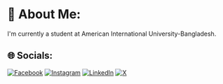 # 🚀 About Me:
I'm currently a student at American International University-Bangladesh.



## 🌐 Socials:
[![Facebook](https://img.shields.io/badge/Facebook-%231877F2.svg?logo=Facebook&logoColor=white)](https://facebook.com/tariqulislamrahaat) [![Instagram](https://img.shields.io/badge/Instagram-%23E4405F.svg?logo=Instagram&logoColor=white)](https://instagram.com/tariqulislaam) [![LinkedIn](https://img.shields.io/badge/LinkedIn-%230077B5.svg?logo=linkedin&logoColor=white)](https://linkedin.com/in/tariqul-islam-rahat) [![X](https://img.shields.io/badge/X-black.svg?logo=X&logoColor=white)](https://x.com/tariqulislam_) 

